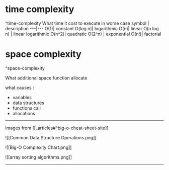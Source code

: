 


# time complexity 
^time-complexity
What time it cost to execute in worse case 
symbol | description
---|---
O(1)| constant
O(log n)| logarithmic
O(n)| linear
O(n log n) | linear logarithmic
O(n^2)| quadratic
O(2^n) | exponential 
O(n!)| factorial

# space complexity
^space-complexity

What additional space function allocate 

what causes :
- variables 
- data structures 
- functions call 
- allocations 


--- 

images from [[_articles#^big-o-cheat-sheet-site]]

![[Common Data Structure Operations.png]]


![[Big-O Complexity Chart.png]]


![[array sorting algorithms.png]]

--- 



